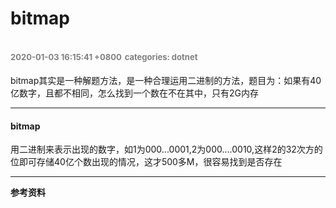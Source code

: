 # bitmap
<font color=gray size=2>2020-01-03 16:15:41 +0800</font>
<font color=gray size=2>categories: dotnet</font>
---

bitmap其实是一种解题方法，是一种合理运用二进制的方法，题目为：如果有40亿数字，且都不相同，怎么找到一个数在不在其中，只有2G内存

---

#### bitmap
用二进制来表示出现的数字，如1为000...0001,2为000....0010,这样2的32次方的位即可存储40亿个数出现的情况，这才500多M，很容易找到是否存在

---

**参考资料**